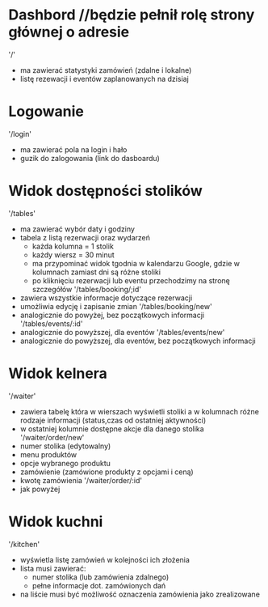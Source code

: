 # Dashbord //będzie pełnił rolę strony głównej o adresie
  '/'
  - ma zawierać statystyki zamówień (zdalne i lokalne)
  - listę rezewacji i eventów zaplanowanych na dzisiaj
# Logowanie
  '/login'
  - ma zawierać pola na login i hało
  - guzik do zalogowania (link do dasboardu)
# Widok dostępności stolików
  '/tables'
  - ma zawierać wybór daty i godziny
  - tabela z listą rezerwacji oraz wydarzeń
    - każda kolumna = 1 stolik
    - każdy wiersz = 30 minut
    - ma przypominać widok tgodnia w kalendarzu Google, gdzie w kolumnach zamiast dni są różne stoliki
    - po kliknięciu rezerwacji lub eventu przechodzimy na stronę szczegółów
  '/tables/booking/;id'
  - zawiera wszystkie informacje dotyczące rezerwacji
  - umożliwia edycję i zapisanie zmian
  '/tables/booking/new'
  - analogicznie do powyżej, bez początkowych informacji
  '/tables/events/:id'
  - analogicznie do powyższej, dla eventów
  '/tables/events/new'
  - analogicznie do powyższej, dla eventów, bez początkowych informacji

# Widok kelnera
  '/waiter'
  - zawiera tabelę która w wierszach wyświetli stoliki a w kolumnach różne rodzaje informacji (status,czas od ostatniej aktywności)
  - w ostatniej kolumnie dostępne akcje dla danego stolika
  '/waiter/order/new'
  - numer stolika (edytowalny)
  - menu produktów
  - opcje wybranego produktu
  - zamówienie (zamówione produkty z opcjami i ceną)
  - kwotę zamówienia
  '/waiter/order/:id'
  - jak powyżej
# Widok kuchni
  '/kitchen'
  - wyświetla listę zamówień w kolejności ich złożenia
  - lista musi zawierać:
    - numer stolika (lub zamówienia zdalnego)
    - pełne informacje dot. zamówionych dań
  - na liście musi być możliwość oznaczenia zamówienia jako zrealizowane
